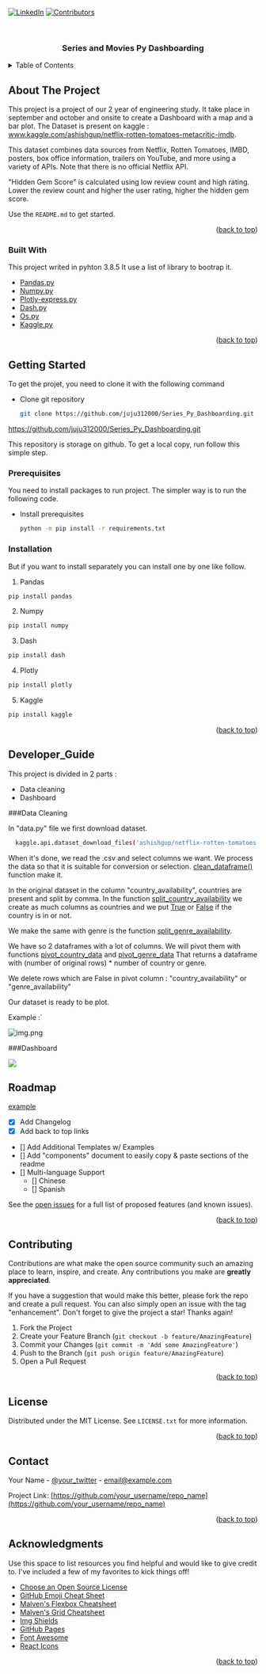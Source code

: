 <div id="top"></div>

[![LinkedIn][linkedin-shield]][linkedin-url]
[![Contributors][contributors-shield]][contributors-url]


<!-- PROJECT LOGO -->
<br />
<div align="center">

  <h3 align="center">Series and Movies Py Dashboarding</h3>


</div>

<!-- TABLE OF CONTENTS -->
<details>
  <summary>Table of Contents</summary>
  <ol>
    <li>
      <a href="#about-the-project">About The Project</a>
      <ul>
        <li><a href="#built-with">Built With</a></li>
      </ul>
    </li>
    <li>
      <a href="#getting-started">Getting Started</a>
      <ul>
        <li><a href="#prerequisites">Prerequisites</a></li>
        <li><a href="#installation">Installation</a></li>
      </ul>
    </li>
    <li>
      <a href="#developer_guide">Developer_Guide</a></li>
      <ul>
        <li><a href="#data_cleaning">Data_Cleaning</a></li>
        <li><a href="#dashboard">Dashboard</a></li>
      </ul>
    <li><a href="#roadmap">Roadmap</a></li>
    <li><a href="#contributing">Contributing</a></li>
    <li><a href="#license">License</a></li>
    <li><a href="#contact">Contact</a></li>
    <li><a href="#acknowledgments">Acknowledgments</a></li>
  </ol>
</details>



<!-- ABOUT THE PROJECT -->
## About The Project

This project is a project of our 2 year of engineering study. It take place in september and october and onsite to create a Dashboard with a map and a bar plot. 
The Dataset is present on kaggle : 
www.kaggle.com/ashishgup/netflix-rotten-tomatoes-metacritic-imdb.

This dataset combines data sources from Netflix, Rotten Tomatoes, IMBD, posters, box office information, 
trailers on YouTube, and more using a variety of APIs. 
Note that there is no official Netflix API.

"Hidden Gem Score" is calculated using low review count and high rating. Lower the review count and higher the user rating, higher the hidden gem score.

Use the `README.md` to get started.

<p align="right">(<a href="#top">back to top</a>)</p>

### Built With

This project writed in pyhton 3.8.5 It use a list of library to bootrap it.

* [Pandas.py](https://pandas.pydata.org)
* [Numpy.py](https://numpy.org)
* [Plotly-express.py](https://plotly.com/python/plotly-express/)
* [Dash.py](https://dash.plotly.com)
* [Os.py](https://docs.python.org/fr/3/library/os.html)
* [Kaggle.py](https://github.com/Kaggle/kaggle-api)

<p align="right">(<a href="#top">back to top</a>)</p>



<!-- GETTING STARTED -->
## Getting Started

To get the projet, you need to clone it with the following command 

* Clone git repository
  ```sh
  git clone https://github.com/juju312000/Series_Py_Dashboarding.git
  ```

https://github.com/juju312000/Series_Py_Dashboarding.git 

This repository is storage on github.
To get a local copy, run follow this simple step.

### Prerequisites

You need to install packages to run project.
The simpler way is to run the following code.

* Install prerequisites
  ```sh
  python -m pip install -r requirements.txt
  ```


### Installation

But if you want to install separately you can install one by one like follow.

1. Pandas
  ```sh
  pip install pandas
  ```
2. Numpy
  ```sh
  pip install numpy
  ```
3. Dash
  ```sh
  pip install dash
  ```
4. Plotly
  ```sh
  pip install plotly
  ```
5. Kaggle
  ```sh
  pip install kaggle
  ```

<p align="right">(<a href="#top">back to top</a>)</p>



<!-- Developer_Guide -->
## Developer_Guide

This project is divided in 2 parts :

* Data cleaning 
* Dashboard

###Data Cleaning 

In "data.py" file we first download dataset.
```sh
  kaggle.api.dataset_download_files('ashishgup/netflix-rotten-tomatoes-metacritic-imdb', path='.', unzip=True)
  ```
When it's done, we read the .csv and select columns we want.
We process the data so that it is suitable for conversion or selection.
[clean_dataframe()](data.py) function make it.

In the original dataset in the column "country_availability", countries are present and split by comma.
In the function [split_country_availability](data.py) we create as much columns as countries and we put [True]() or [False]() 
if the country is in or not.

We make the same with genre is the function [split_genre_availability](data.py).

We have so 2 dataframes with a lot of columns. We will pivot them with functions [pivot_country_data](data.py) and [pivot_genre_data](data.py)
That returns a dataframe with (number of original rows) * number of country or genre.

We delete rows which are False in pivot column : "country_availability" or "genre_availability"

Our dataset is ready to be plot.

Example :`

![img.png](data/img.png)

###Dashboard



![](data/example.png)

<!-- ROADMAP -->
## Roadmap
[example](data/example.png?raw=true)

- [x] Add Changelog
- [x] Add back to top links
- [] Add Additional Templates w/ Examples
- [] Add "components" document to easily copy & paste sections of the readme
- [] Multi-language Support
    - [] Chinese
    - [] Spanish

See the [open issues](https://github.com/othneildrew/Best-README-Template/issues) for a full list of proposed features (and known issues).

<p align="right">(<a href="#top">back to top</a>)</p>



<!-- CONTRIBUTING -->
## Contributing

Contributions are what make the open source community such an amazing place to learn, inspire, and create. Any contributions you make are **greatly appreciated**.

If you have a suggestion that would make this better, please fork the repo and create a pull request. You can also simply open an issue with the tag "enhancement".
Don't forget to give the project a star! Thanks again!

1. Fork the Project
2. Create your Feature Branch (`git checkout -b feature/AmazingFeature`)
3. Commit your Changes (`git commit -m 'Add some AmazingFeature'`)
4. Push to the Branch (`git push origin feature/AmazingFeature`)
5. Open a Pull Request

<p align="right">(<a href="#top">back to top</a>)</p>



<!-- LICENSE -->
## License

Distributed under the MIT License. See `LICENSE.txt` for more information.

<p align="right">(<a href="#top">back to top</a>)</p>



<!-- CONTACT -->
## Contact

Your Name - [@your_twitter](https://twitter.com/your_username) - email@example.com

Project Link: [https://github.com/your_username/repo_name](https://github.com/your_username/repo_name)

<p align="right">(<a href="#top">back to top</a>)</p>



<!-- ACKNOWLEDGMENTS -->
## Acknowledgments

Use this space to list resources you find helpful and would like to give credit to. I've included a few of my favorites to kick things off!

* [Choose an Open Source License](https://choosealicense.com)
* [GitHub Emoji Cheat Sheet](https://www.webpagefx.com/tools/emoji-cheat-sheet)
* [Malven's Flexbox Cheatsheet](https://flexbox.malven.co/)
* [Malven's Grid Cheatsheet](https://grid.malven.co/)
* [Img Shields](https://shields.io)
* [GitHub Pages](https://pages.github.com)
* [Font Awesome](https://fontawesome.com)
* [React Icons](https://react-icons.github.io/react-icons/search)

<p align="right">(<a href="#top">back to top</a>)</p>

<!-- MARKDOWN LINKS & IMAGES -->
<!-- https://www.markdownguide.org/basic-syntax/#reference-style-links -->
[contributors-shield]: https://img.shields.io/github/contributors/juju312000/Series_Py_Dashboarding.svg?style=for-the-badge
[contributors-url]: https://github.com/juju312000/Series_Py_Dashboarding/graphs/contributors
[forks-shield]: https://img.shields.io/github/forks/othneildrew/Best-README-Template.svg?style=for-the-badge
[forks-url]: https://github.com/othneildrew/Best-README-Template/network/members
[stars-shield]: https://img.shields.io/github/stars/othneildrew/Best-README-Template.svg?style=for-the-badge
[stars-url]: https://github.com/othneildrew/Best-README-Template/stargazers
[issues-shield]: https://img.shields.io/github/issues/othneildrew/Best-README-Template.svg?style=for-the-badge
[issues-url]: https://github.com/othneildrew/Best-README-Template/issues
[license-shield]: https://img.shields.io/github/license/othneildrew/Best-README-Template.svg?style=for-the-badge
[license-url]: https://github.com/othneildrew/Best-README-Template/blob/master/LICENSE.txt
[linkedin-shield]: https://img.shields.io/badge/-LinkedIn-black.svg?style=for-the-badge&logo=linkedin&colorB=555
[linkedin-url]: https://linkedin.com/in/jmarchadier
[exemple]: data/example.png
